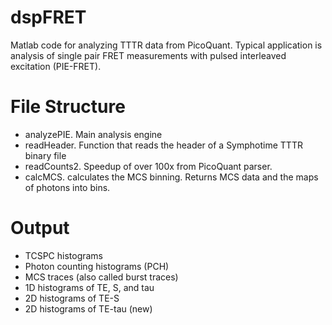 dspFRET
=======
Matlab code for analyzing TTTR data from PicoQuant. Typical application is analysis of single pair FRET measurements with pulsed interleaved excitation (PIE-FRET).

File Structure
==============
- analyzePIE. Main analysis engine
- readHeader. Function that reads the header of a Symphotime TTTR binary file
- readCounts2. Speedup of over 100x from PicoQuant parser.
- calcMCS. calculates the MCS binning. Returns MCS data and the maps of photons into bins.

Output
======
- TCSPC histograms
- Photon counting histograms (PCH)
- MCS traces (also called burst traces)
- 1D histograms of TE, S, and tau
- 2D histograms of TE-S
- 2D histograms of TE-tau (new)